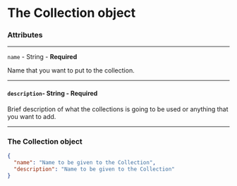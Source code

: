 # The Collection object

### **Attributes**

***

`name`  - String - **Required**

Name that you want to put to the collection.

***

#### `description`- String - **Required**

Brief description of what the collections is going to be used or anything that you want to add.

***

### The Collection object

```json
{
  "name": "Name to be given to the Collection",
  "description": "Name to be given to the Collection"
}
```
